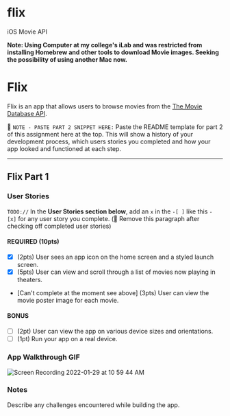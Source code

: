 # flix
iOS Movie API

**Note: Using Computer at my college's iLab and was restricted from installing Homebrew and other tools to download Movie images. Seeking the possibility of using another Mac now.**

# Flix

Flix is an app that allows users to browse movies from the [The Movie Database API](http://docs.themoviedb.apiary.io/#).

📝 `NOTE - PASTE PART 2 SNIPPET HERE:` Paste the README template for part 2 of this assignment here at the top. This will show a history of your development process, which users stories you completed and how your app looked and functioned at each step.

---

## Flix Part 1

### User Stories
`TODO://` In the **User Stories section below**, add an `x` in the `-[ ]` like this `- [x]` for any user story you complete. (🚫 Remove this paragraph after checking off completed user stories)

#### REQUIRED (10pts)
- [x] (2pts) User sees an app icon on the home screen and a styled launch screen.
- [x] (5pts) User can view and scroll through a list of movies now playing in theaters.
- [Can't complete at the moment see above] (3pts) User can view the movie poster image for each movie.

#### BONUS
- [ ] (2pt) User can view the app on various device sizes and orientations.
- [ ] (1pt) Run your app on a real device.

### App Walkthrough GIF

![Screen Recording 2022-01-29 at 10 59 44 AM](https://user-images.githubusercontent.com/52969350/151667948-130c6658-d2a7-4f7c-8541-220c858e1601.gif)

### Notes
Describe any challenges encountered while building the app.
